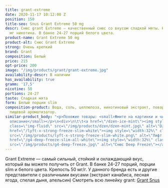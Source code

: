 ```yaml
---
title: grant-extreme
date: 2020-11-17 10:12:00 Z
position: 150
title-seo: Snus Grant Extreme 50 mg
descr: Снюс grant Extreme — качественный снюс со вкусом сладкой мяты. Крепость 50
  мг никотина. В банке 24-27 порций белого цвета.
product-name: Grant Extreme 50 mg
product-alt: Снюс Grant Extreme
strong: Очень крепкий
brand: Grant
composition: Белый
price: 215
opt-price: 200
image: "/img/products/grant/grant-extreme.jpg"
availability-descr: В наличии
has_availability: true
gramm: '17,5'
nicotine: 50
portions: 24-27
taste: Сладкая мята
form: Белый порции slim
composition-product: Вода, соль, целлюлоза, никотиновый экстракт, поваренная сода,
  пищевой ароматизатор.
similar-product_body: "<p>Похожие товары: <small>Жмите на картинки и читайте полное
  описание</small></p>\n<div>\n\t\t<a href=\"/dzen-ice-mint\"><img style=\"width:32%\"
  class=\"img-fluid\" src=\"/img/products/dzen/dzen-mint.jpg\" alt=\"Dzen Ice Mint\"></a>\n\t\t<a
  href=\"/lyft-x-strong-freeze-slim-white\"><img style=\"width:32%\" class=\"img-fluid\"
  src=\"/img/products/lyft-x-strong-freeze-slim-white.png\" alt=\"Лифт фриз\"></a>\n<a
  href=\"/g4-deep-freeze-slim-all-white\"><img style=\"width:32%\" class=\"img-fluid\"
  src=\"/img/products/g4-deep-freeze.jpg\" alt=\"Снюс Deep Freeze\"></a>\n</div>"
---
```


Grant Extreme — cамый сильный, стойкий и охлаждающий вкус, который вы можете получить от Grant. В банке 24-27 порций, порции slim и белого цвета. Крепость 50 мг/г. У данного бренда есть и другие представители c различными вкусами (экстракт канабиса, лесная ягода, спелая дыня, апельсин) Смотреть всю линейку grant: <a href="/grant-snus">Grant Snus</a>